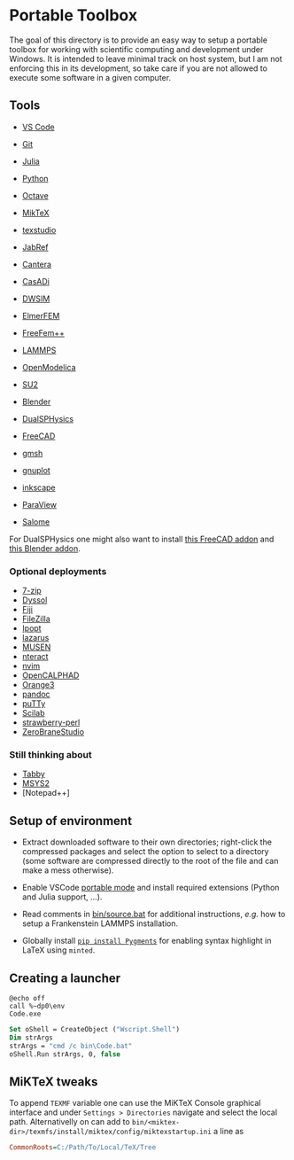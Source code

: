 # Portable Toolbox

The goal of this directory is to provide an easy way to setup a portable toolbox for working with scientific computing and development under Windows. It is intended to leave minimal track on host system, but I am not enforcing this in its development, so take care if you are not allowed to execute some software in a given computer.

## Tools

- [VS Code](https://code.visualstudio.com/Download)
- [Git](https://git-scm.com/download/win)

- [Julia](https://julialang.org/downloads/)
- [Python](https://github.com/winpython/winpython/releases)
- [Octave](https://octave.org/download)

- [MikTeX](https://miktex.org/howto/portable-edition)
- [texstudio](https://www.texstudio.org/#download)
- [JabRef](https://www.fosshub.com/JabRef.html?dwl=JabRef-5.13.msi)

- [Cantera](https://github.com/Cantera/cantera/releases/tag/v3.0.0)
- [CasADi](https://web.casadi.org/get/)
- [DWSIM](https://dwsim.org/index.php/download/)
- [ElmerFEM](https://www.nic.funet.fi/pub/sci/physics/elmer/bin/windows/)
- [FreeFem++](https://github.com/FreeFem/FreeFem-sources/releases)
- [LAMMPS](https://packages.lammps.org/windows.html)
- [OpenModelica](https://openmodelica.org/download/download-windows/)
- [SU2](https://su2code.github.io/download.html)

- [Blender](https://www.blender.org/download/)
- [DualSPHysics](https://dual.sphysics.org/downloads/)
- [FreeCAD](https://www.freecad.org/downloads.php)
- [gmsh](https://gmsh.info/#Download)
- [gnuplot](https://sourceforge.net/projects/gnuplot/files/gnuplot/6.0.0/)
- [inkscape](https://inkscape.org/release/inkscape-1.3.2/windows/64-bit/)
- [ParaView](https://www.paraview.org/download/)
- [Salome](https://www.salome-platform.org/?page_id=2430)

For DualSPHysics one might also want to install [this FreeCAD addon](https://github.com/DualSPHysics/DesignSPHysics) and [this Blender addon](https://github.com/EPhysLab-UVigo/VisualSPHysics).

### Optional deployments

- [7-zip]()
- [Dyssol]()
- [Fiji]()
- [FileZilla]()
- [Ipopt]()
- [lazarus]()
- [MUSEN]()
- [nteract]()
- [nvim]()
- [OpenCALPHAD]()
- [Orange3]()
- [pandoc]()
- [puTTy]()
- [Scilab]()
- [strawberry-perl]()
- [ZeroBraneStudio]()

### Still thinking about

- [Tabby]()
- [MSYS2]()
- [Notepad++]

## Setup of environment

- Extract downloaded software to their own directories; right-click the compressed packages and select the option to select to a directory (some software are compressed directly to the root of the file and can make a mess otherwise).

- Enable VSCode [portable mode](https://code.visualstudio.com/docs/editor/portable) and install required extensions (Python and Julia support, ...).

- Read comments in [bin/source.bat](bin/source.bat) for additional instructions, *e.g.* how to setup a Frankenstein LAMMPS installation.

- Globally install [`pip install Pygments`](https://pygments.org/) for enabling syntax highlight in LaTeX using `minted`.

## Creating a launcher

```batch
@echo off
call %~dp0\env
Code.exe
```

```vb
Set oShell = CreateObject ("Wscript.Shell") 
Dim strArgs
strArgs = "cmd /c bin\Code.bat"
oShell.Run strArgs, 0, false
```

## MiKTeX tweaks

To append `TEXMF` variable one can use the MiKTeX Console graphical interface and under `Settings > Directories` navigate and select the local path. Alternativelly on can add to `bin/<miktex-dir>/texmfs/install/miktex/config/miktexstartup.ini` a line as

```ini
CommonRoots=C:/Path/To/Local/TeX/Tree
```
